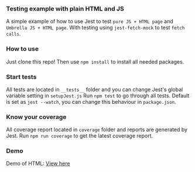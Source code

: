 ### Testing example with plain HTML and JS
A simple example of how to use Jest to test `pure JS + HTML page` and `Umbrella JS + HTML page`. With testing using `jest-fetch-mock` to test `fetch calls`.

### How to use
Just clone this repo! Then use `npm install` to install all needed packages.

### Start tests
All tests are located in `__tests__` folder and you can change Jest's global variable setting in `setupJest.js` Run `npm test` to go through all tests. Default is set as `jest --watch`, you can change this behaviour in `package.json`.

### Know your coverage
All coverage report located in `coverage` folder and reports are generated by Jest. Run `npm run coverage` to get the latest coverage report.

### Demo
Demo of HTML: [View here](https://snowleo208.github.io/test-js-example/)
